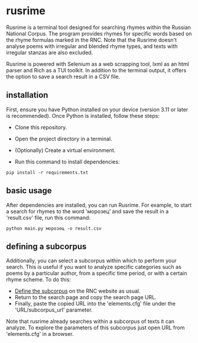 # rusrime
Rusrime is a terminal tool designed for searching rhymes within the Russian National Corpus. The program provides rhymes for specific words based on the rhyme formulas marked in the RNC. Note that the Rusrime doesn't analyse poems with irregular and blended rhyme types, and texts with irregular stanzas are also excluded.

Rusrime is powered with Selenium as a web scrapping tool, lxml as an html parser and Rich as a TUI toolkit. In addition to the terminal output, it offers the option to save a search result in a CSV file.

## installation
First, ensure you have Python installed on your device (version 3.11 or later is recommended). Once Python is installed, follow these steps:

* Clone this repository.

* Open the project directory in a terminal.

* (Optionally) Create a virtual environment.

* Run this command to install dependencies:

`pip install -r requirements.txt`

## basic usage
After dependencies are installed, you can run Rusrime. For example, to start a search for rhymes to the word 'морозец' and save the result in a 'result.csv' file, run this command:

`python main.py морозец -o result.csv`

## defining a subcorpus
Additionally, you can select a subcorpus within which to perform your search. This is useful if you want to analyze specific categories such as poems by a particular author, from a specific time period, or with a certain rhyme scheme. To do this:

* [Define the subcorpus](https://ruscorpora.ru/subcorpus?search=CgQyAggJMAE=) on the RNC website as usual.
* Return to the search page and copy the search page URL.
* Finally, paste the copied URL into the 'elements.cfg' file under the 'URL/subcorpus_url' parameter.

Note that rusrime already searches within a subcorpus of texts it can analyze. To explore the parameters of this subcorpus just open URL from 'elements.cfg' in a browser.